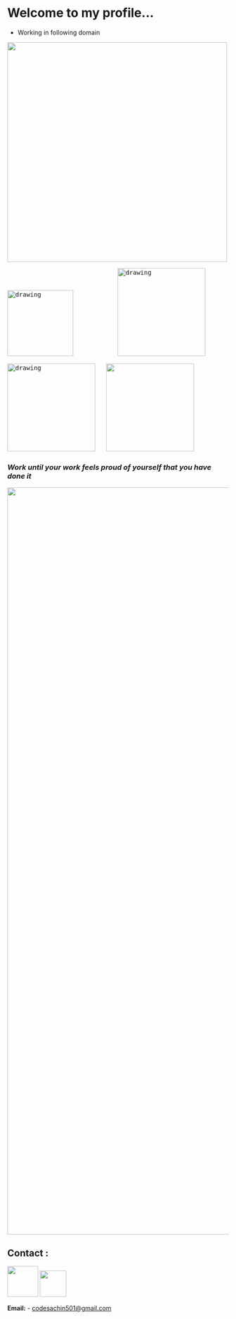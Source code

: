# Welcome to my profile...
- Working in following domain

<img src = "https://user-images.githubusercontent.com/77486237/164686410-13af56ef-b5f9-47b9-bb61-4603bad78a55.png" width="500"/>
<pre>
<img src="https://docs.microsoft.com/cs-cz/windows/images/c-logo.png" alt="drawing" width="150"/>            <img src="https://i.pinimg.com/originals/74/50/14/74501403f53a5ed702543483addd5e21.gif" alt="drawing" width="200"/>    
</pre>
<pre>
<img src="https://content.techgig.com/photo/84677604/5-reasons-to-use-python-programming-language-for-web-app-development.jpg?237359" alt="drawing" width="200"/>   <img src="https://lh3.googleusercontent.com/GTmuiIZrppouc6hhdWiocybtRx1Tpbl52eYw4l-nAqHtHd4BpSMEqe-vGv7ZFiaHhG_l4v2m5Fdhapxw9aFLf28ErztHEv5WYIz5fA" width="200"/>              </pre>

### ***Work until your work feels proud of yourself that you have done it***
<img src="https://bucketeer-e05bbc84-baa3-437e-9518-adb32be77984.s3.amazonaws.com/public/images/48a148c4-2202-4b94-98a9-1a41875a0f49_500x281.gif" width="1700"/>
  

## Contact :
<a href="https://www.linkedin.com/in/sachin-solanki-8a51a71b2/"><img src="https://cliply.co/wp-content/uploads/2021/02/372102050_LINKEDIN_ICON_TRANSPARENT_1080.gif" style="width:70px"></a>        <a href="https://twitter.com/Sachin120202"><img src="https://cliply.co/wp-content/uploads/2021/09/CLIPLY_372109260_TWITTER_LOGO_400.gif" style="width:60px"></a>

**Email:** - codesachin501@gmail.com
